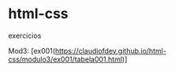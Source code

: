# html-css
 exercicios

Mod3:
    [ex001(https://claudiofdev.github.io/html-css/modulo3/ex001/tabela001.html)]